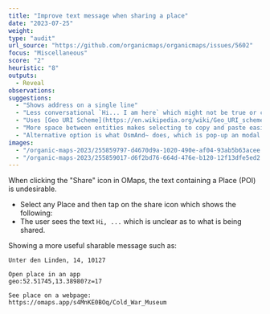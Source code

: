 ```yaml
---
title: "Improve text message when sharing a place"
date: "2023-07-25"
weight: 
type: "audit"
url_source: "https://github.com/organicmaps/organicmaps/issues/5602"
focus: "Miscellaneous"
score: "2"
heuristic: "8"
outputs:
  - Reveal
observations:
suggestions:
  - "Shows address on a single line"
  - "Less conversational `Hi... I am here` which might not be true or contextually relevant"
  - "Uses [Geo URI Scheme](https://en.wikipedia.org/wiki/Geo_URI_scheme) instead of app specific  `om://` for better interoperability"
  - "More space between entities makes selecting to copy and paste easier"
  - "Alternative option is what OsmAnd~ does, which is pop-up an modal with multiple options, but this approach is more involved engineering wise."
images:
  - "/organic-maps-2023/255859797-d4670d9a-1020-490e-af04-93ab5b63acee.png"
  - "/organic-maps-2023/255859017-d6f2bd76-664d-476e-b120-12f13dfe5ed2.png" 
---
```


When clicking the "Share" icon in OMaps, the text containing a Place (POI) is undesirable.

- Select any Place and then tap on the share icon which shows the following:
- The user sees the text `Hi, ...` which is unclear as to what is being shared.

Showing a more useful sharable message such as:

```
Unter den Linden, 14, 10127

Open place in an app
geo:52.51745,13.38980?z=17  

See place on a webpage:
https://omaps.app/s4MnKE0BOq/Cold_War_Museum
```
